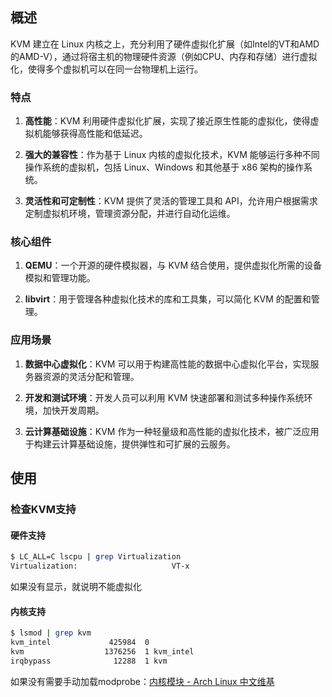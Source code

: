 ## 概述

KVM 建立在 Linux 内核之上，充分利用了硬件虚拟化扩展（如Intel的VT和AMD的AMD-V），通过将宿主机的物理硬件资源（例如CPU、内存和存储）进行虚拟化，使得多个虚拟机可以在同一台物理机上运行。

### 特点

1. **高性能**：KVM 利用硬件虚拟化扩展，实现了接近原生性能的虚拟化，使得虚拟机能够获得高性能和低延迟。
    
2. **强大的兼容性**：作为基于 Linux 内核的虚拟化技术，KVM 能够运行多种不同操作系统的虚拟机，包括 Linux、Windows 和其他基于 x86 架构的操作系统。
    
3. **灵活性和可定制性**：KVM 提供了灵活的管理工具和 API，允许用户根据需求定制虚拟机环境，管理资源分配，并进行自动化运维。
    

### 核心组件

1. **QEMU**：一个开源的硬件模拟器，与 KVM 结合使用，提供虚拟化所需的设备模拟和管理功能。
    
2. **libvirt**：用于管理各种虚拟化技术的库和工具集，可以简化 KVM 的配置和管理。
    

### 应用场景

1. **数据中心虚拟化**：KVM 可以用于构建高性能的数据中心虚拟化平台，实现服务器资源的灵活分配和管理。
    
2. **开发和测试环境**：开发人员可以利用 KVM 快速部署和测试多种操作系统环境，加快开发周期。
    
3. **云计算基础设施**：KVM 作为一种轻量级和高性能的虚拟化技术，被广泛应用于构建云计算基础设施，提供弹性和可扩展的云服务。


## 使用

### 检查KVM支持

#### 硬件支持

```sh
$ LC_ALL=C lscpu | grep Virtualization
Virtualization:                     VT-x
```

如果没有显示，就说明不能虚拟化

#### 内核支持

```sh
$ lsmod | grep kvm
kvm_intel             425984  0
kvm                  1376256  1 kvm_intel
irqbypass              12288  1 kvm
```

如果没有需要手动加载modprobe：[内核模块 - Arch Linux 中文维基](https://wiki.archlinuxcn.org/wiki/%E5%86%85%E6%A0%B8%E6%A8%A1%E5%9D%97#%E6%89%8B%E5%8A%A8%E5%8A%A0%E8%BD%BD%E6%97%B6%E8%AE%BE%E7%BD%AE)
